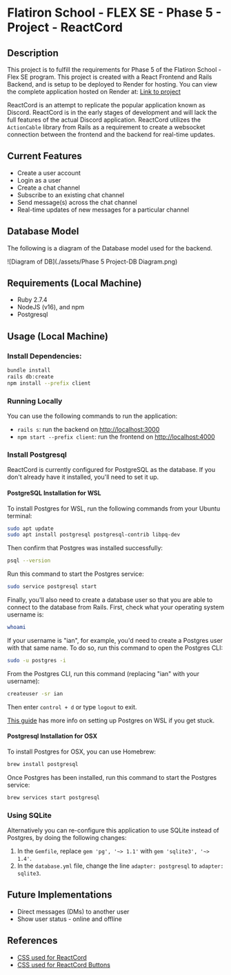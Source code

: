 # Flatiron School - FLEX SE - Phase 5 - Project - ReactCord

## Description

This project is to fulfill the requirements for Phase 5 of the Flatiron School - Flex SE program. 
This project is created with a React Frontend and Rails Backend, and is setup to be deployed to Render for hosting. 
You can view the complete application hosted on Render at: [Link to project](https://reactcord.onrender.com)

ReactCord is an attempt to replicate the popular application known as Discord. 
ReactCord is in the early stages of development and will lack the full features of the actual Discord application.
ReactCord utilizes the `ActionCable` library from Rails as a requirement to create a websocket connection between the frontend and the backend for real-time updates.

## Current Features
- Create a user account
- Login as a user
- Create a chat channel
- Subscribe to an existing chat channel
- Send message(s) across the chat channel
- Real-time updates of new messages for a particular channel

## Database Model
The following is a diagram of the Database model used for the backend.

![Diagram of DB](./assets/Phase 5 Project-DB Diagram.png)


## Requirements (Local Machine)

- Ruby 2.7.4
- NodeJS (v16), and npm
- Postgresql

## Usage (Local Machine)

### Install Dependencies:

```sh
bundle install
rails db:create
npm install --prefix client
```

### Running Locally

You can use the following commands to run the application:

- `rails s`: run the backend on [http://localhost:3000](http://localhost:3000)
- `npm start --prefix client`: run the frontend on
  [http://localhost:4000](http://localhost:4000)

  
### Install Postgresql

ReactCord is currently configured for PostgreSQL as the database. If you don't already have it installed,
you'll need to set it up.

#### PostgreSQL Installation for WSL

To install Postgres for WSL, run the following commands from your Ubuntu terminal:

```sh
sudo apt update
sudo apt install postgresql postgresql-contrib libpq-dev
```

Then confirm that Postgres was installed successfully:

```sh
psql --version
```

Run this command to start the Postgres service:

```sh
sudo service postgresql start
```

Finally, you'll also need to create a database user so that you are able to
connect to the database from Rails. First, check what your operating system
username is:

```sh
whoami
```

If your username is "ian", for example, you'd need to create a Postgres user
with that same name. To do so, run this command to open the Postgres CLI:

```sh
sudo -u postgres -i
```

From the Postgres CLI, run this command (replacing "ian" with your username):

```sh
createuser -sr ian
```

Then enter `control + d` or type `logout` to exit.

[This guide][postgresql wsl] has more info on setting up Postgres on WSL if you
get stuck.

[postgresql wsl]: https://docs.microsoft.com/en-us/windows/wsl/tutorials/wsl-database#install-postgresql

#### Postgresql Installation for OSX

To install Postgres for OSX, you can use Homebrew:

```sh
brew install postgresql
```

Once Postgres has been installed, run this command to start the Postgres
service:

```sh
brew services start postgresql
```

### Using SQLite
Alternatively you can re-configure this application to use SQLite instead of Postgres, by doing the following changes:
1. In the `Gemfile`, replace `gem 'pg', '~> 1.1'` with `gem 'sqlite3', '~>
   1.4'`.
2. In the `database.yml` file, change the line `adapter: postgresql` to
   `adapter: sqlite3`.

## Future Implementations
- Direct messages (DMs) to another user
- Show user status - online and offline

## References

- [CSS used for ReactCord](https://github.com/CleverProgrammers/discord-clone-blockchain)
- [CSS used for ReactCord Buttons](https://codepen.io/chrisharper22/pen/abvBRBr)

